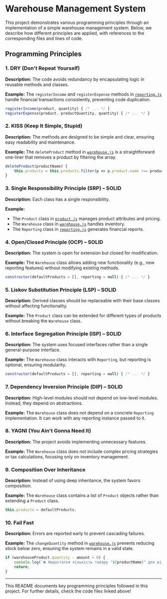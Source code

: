 # Warehouse Management System

This project demonstrates various programming principles through an implementation of a simple warehouse management system. Below, we describe how different principles are applied, with references to the corresponding files and lines of code.

## Programming Principles

### 1. DRY (Don't Repeat Yourself)
**Description:** The code avoids redundancy by encapsulating logic in reusable methods and classes.

**Example:** The `registerIncome` and `registerExpense` methods in [`reporting.js`](./src/reporting.js#L27-L55) handle financial transactions consistently, preventing code duplication.

```js
registerIncome(product, quantity) { /* ... */ }
registerExpense(product, productQuantity, quantity) { /* ... */ }
```

### 2. KISS (Keep It Simple, Stupid)
**Description:** The methods are designed to be simple and clear, ensuring easy readability and maintenance.

**Example:** The `deleteProduct` method in [`warehouse.js`](./src/warehouse.js#L100-L109) is a straightforward one-liner that removes a product by filtering the array.

```js
deleteProduct(productName) {
    this.products = this.products.filter(p => p.product.name !== productName);
}
```

### 3. Single Responsibility Principle (SRP) – SOLID
**Description:** Each class has a single responsibility.

**Example:**
- The `Product` class in [`product.js`](./src/product.js) manages product attributes and pricing.
- The `Warehouse` class in [`warehouse.js`](./src/warehouse.js) handles inventory.
- The `Reporting` class in [`reporting.js`](./src/reporting.js) generates financial reports.

### 4. Open/Closed Principle (OCP) – SOLID
**Description:** The system is open for extension but closed for modification.

**Example:** The `Warehouse` class allows adding new functionality (e.g., new reporting features) without modifying existing methods.

```js
constructor(defaultProducts = [], reporting = null) { /* ... */ }
```

### 5. Liskov Substitution Principle (LSP) – SOLID
**Description:** Derived classes should be replaceable with their base classes without affecting functionality.

**Example:** The `Product` class can be extended for different types of products without breaking the `Warehouse` class.

### 6. Interface Segregation Principle (ISP) – SOLID
**Description:** The system uses focused interfaces rather than a single general-purpose interface.

**Example:** The `Warehouse` class interacts with `Reporting`, but reporting is optional, ensuring modularity.

```js
constructor(defaultProducts = [], reporting = null) { /* ... */ }
```

### 7. Dependency Inversion Principle (DIP) – SOLID
**Description:** High-level modules should not depend on low-level modules. Instead, they depend on abstractions.

**Example:** The `Warehouse` class does not depend on a concrete `Reporting` implementation. It can work with any reporting instance passed to it.

### 8. YAGNI (You Ain't Gonna Need It)
**Description:** The project avoids implementing unnecessary features.

**Example:** The `Warehouse` class does not include complex pricing strategies or tax calculations, focusing only on inventory management.

### 9. Composition Over Inheritance
**Description:** Instead of using deep inheritance, the system favors composition.

**Example:** The `Warehouse` class contains a list of `Product` objects rather than extending a `Product` class.

```js
this.products = defaultProducts;
```

### 10. Fail Fast
**Description:** Errors are reported early to prevent cascading failures.

**Example:** The `changeQuantity` method in [`warehouse.js`](./src/warehouse.js#L52-L74) prevents reducing stock below zero, ensuring the system remains in a valid state.

```js
if (warehouseProduct.quantity - amount < 0) {
    console.log(`❌ Недостатня кількість товару "${productName}" для відвантаження.`);
    return;
}
```

---

This README documents key programming principles followed in this project. For further details, check the code files linked above!


